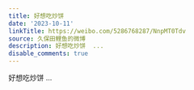 ```yaml
---
title: 好想吃炒饼
date: '2023-10-11'
linkTitle: https://weibo.com/5286768287/NnpMT0Tdv
source: 久保田鲤鱼的微博
description: 好想吃炒饼  ...
disable_comments: true
---
```

好想吃炒饼  ...